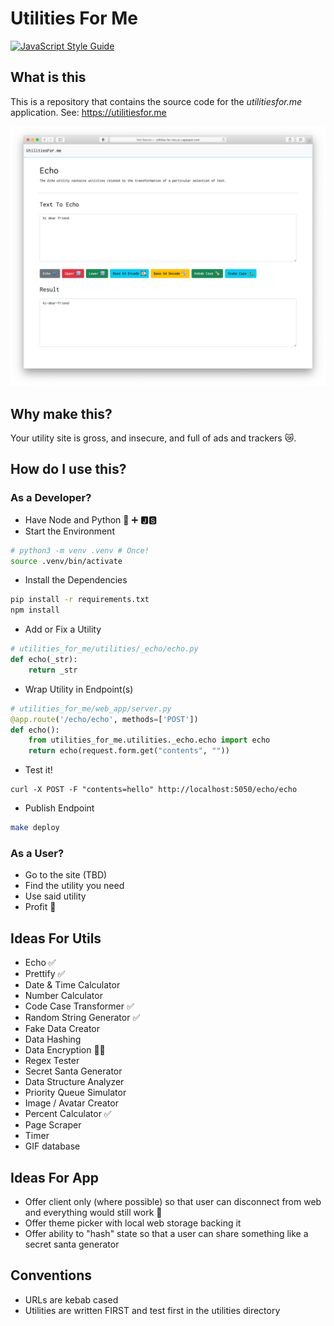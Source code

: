 # Utilities For Me

[![JavaScript Style Guide](https://img.shields.io/badge/code_style-standard-brightgreen.svg)](https://standardjs.com)


## What is this

This is a repository that contains the source code for the _utilitiesfor.me_ application. See: https://utilitiesfor.me

![demo](meta/demo.png)


## Why make this?

Your utility site is gross, and insecure, and full of ads and trackers 😿.

## How do I use this?

### As a Developer?

- Have Node and Python 🐍 ➕ 🅹🆂
- Start the Environment

```sh
# python3 -m venv .venv # Once!
source .venv/bin/activate
```

- Install the Dependencies

```sh
pip install -r requirements.txt
npm install 
```

- Add or Fix a Utility

```python
# utilities_for_me/utilities/_echo/echo.py
def echo(_str):
    return _str
```

- Wrap Utility in Endpoint(s)

```python
# utilities_for_me/web_app/server.py
@app.route('/echo/echo', methods=['POST'])
def echo():
    from utilities_for_me.utilities._echo.echo import echo
    return echo(request.form.get("contents", ""))
```

- Test it!

```
curl -X POST -F "contents=hello" http://localhost:5050/echo/echo
```

- Publish Endpoint

```sh
make deploy
```

### As a User?

- Go to the site (TBD)
- Find the utility you need
- Use said utility 
- Profit 🤑

## Ideas For Utils

- Echo ✅
- Prettify ✅
- Date & Time Calculator
- Number Calculator
- Code Case Transformer ✅
- Random String Generator ✅
- Fake Data Creator
- Data Hashing 
- Data Encryption 🧗‍♂️
- Regex Tester
- Secret Santa Generator
- Data Structure Analyzer 
- Priority Queue Simulator 
- Image / Avatar Creator
- Percent Calculator ✅
- Page Scraper
- Timer
- GIF database

## Ideas For App 

- Offer client only (where possible) so that user can disconnect from web and everything would still work 🔮
- Offer theme picker with local web storage backing it 
- Offer ability to "hash" state so that a user can share something like a secret santa generator

## Conventions

- URLs are kebab cased
- Utilities are written FIRST and test first in the utilities directory
